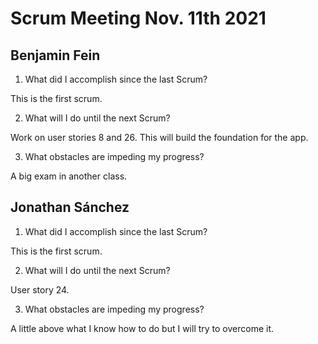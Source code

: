 # Scrum Meeting Nov. 11th 2021

## Benjamin Fein

1.	What did I accomplish since the last Scrum?

This is the first scrum.

2.	What will I do until the next Scrum?

Work on user stories 8 and 26. This will build the foundation for the app.

3.	What obstacles are impeding my progress?

A big exam in another class.

## Jonathan Sánchez

1.	What did I accomplish since the last Scrum?

This is the first scrum.

2.	What will I do until the next Scrum?

User story 24.

3.	What obstacles are impeding my progress?

A little above what I know how to do but I will try to overcome it.
